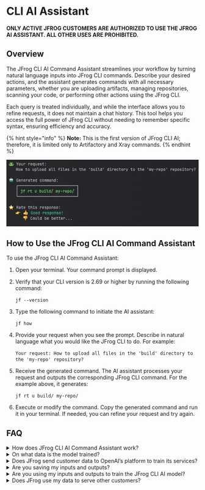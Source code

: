 # CLI AI Assistant

**ONLY ACTIVE JFROG CUSTOMERS ARE AUTHORIZED TO USE THE JFROG AI ASSISTANT. ALL OTHER USES ARE PROHIBITED.**

## Overview

The JFrog CLI AI Command Assistant streamlines your workflow by turning natural language inputs into JFrog CLI commands. Describe your desired actions, and the assistant generates commands with all necessary parameters, whether you are uploading artifacts, managing repositories, scanning your code, or performing other actions using the JFrog CLI.

Each query is treated individually, and while the interface allows you to refine requests, it does not maintain a chat history. This tool helps you access the full power of JFrog CLI without needing to remember specific syntax, ensuring efficiency and accuracy.

{% hint style="info" %}
**Note:** This is the first version of JFrog CLI AI; therefore, it is limited only to Artifactory and Xray commands.
{% endhint %}

![](../../../.gitbook/assets/cli-ai.png)

## How to Use the JFrog CLI AI Command Assistant

To use the JFrog CLI AI Command Assistant:

1. Open your terminal. Your command prompt is displayed.
2.  Verify that your CLI version is 2.69 or higher by running the following command:

    ```
    jf --version
    ```
3.  Type the following command to initiate the AI assistant:

    ```
    jf how
    ```
4.  Provide your request when you see the prompt. Describe in natural language what you would like the JFrog CLI to do. For example:

    ```
    Your request: How to upload all files in the 'build' directory to the 'my-repo' repository?
    ```
5.  Receive the generated command. The AI assistant processes your request and outputs the corresponding JFrog CLI command. For the example above, it generates:

    ```
    jf rt u build/ my-repo/
    ```
6. Execute or modify the command. Copy the generated command and run it in your terminal. If needed, you can refine your request and try again.



## FAQ

<details>

<summary>How does JFrog CLI AI Command Assistant work?</summary>

When you make a request, your input is sent to a fine-tuned model hosted on Azure OpenAI, which generates the appropriate JFrog CLI command.

</details>

<details>

<summary>On what data is the model trained?</summary>

The model was trained using a dataset built from two primary sources:

* JFrog CLI Public Documentation: Includes detailed information and examples from JFrog’s publicly available resources.
* Internal Dataset: Incorporates internally created questions and answers to refine the model’s ability to provide precise commands.

</details>

<details>

<summary>Does JFrog send customer data to OpenAI’s platform to train its services?</summary>

No. The data you submit and the responses you receive are not used to fine-tune or improve our model or services. Each request is sent to Azure OpenAI individually over an SSL-encrypted service to be processed.

</details>

<details>

<summary>Are you saving my inputs and outputs?</summary>

No, JFrog does not save your input and output data.

</details>

<details>

<summary>Are you using my inputs and outputs to train the JFrog CLI AI model?</summary>

No, JFrog does not use your inputs and outputs to train the model.

</details>

<details>

<summary>Does JFrog use my data to serve other customers?</summary>

No, JFrog does not use your data to train the model or serve other customers.

</details>
